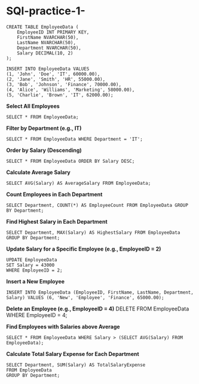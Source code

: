 # SQl-practice-1-
```
CREATE TABLE EmployeeData (
    EmployeeID INT PRIMARY KEY,
    FirstName NVARCHAR(50),
    LastName NVARCHAR(50),
    Department NVARCHAR(50),
    Salary DECIMAL(10, 2)
);

INSERT INTO EmployeeData VALUES
(1, 'John', 'Doe', 'IT', 60000.00),
(2, 'Jane', 'Smith', 'HR', 55000.00),
(3, 'Bob', 'Johnson', 'Finance', 70000.00),
(4, 'Alice', 'Williams', 'Marketing', 58000.00),
(5, 'Charlie', 'Brown', 'IT', 62000.00);
```


**Select All Employees**
```
SELECT * FROM EmployeeData;
```
**Filter by Department (e.g., IT)**
```
SELECT * FROM EmployeeData WHERE Department = 'IT';
```
**Order by Salary (Descending)**
```
SELECT * FROM EmployeeData ORDER BY Salary DESC;
```
**Calculate Average Salary**
```
SELECT AVG(Salary) AS AverageSalary FROM EmployeeData;
```
**Count Employees in Each Department**
```
SELECT Department, COUNT(*) AS EmployeeCount FROM EmployeeData GROUP BY Department;
```
**Find Highest Salary in Each Department**
```
SELECT Department, MAX(Salary) AS HighestSalary FROM EmployeeData GROUP BY Department;
```
**Update Salary for a Specific Employee (e.g., EmployeeID = 2)**
```
UPDATE EmployeeData
SET Salary = 43000
WHERE EmployeeID = 2;
```

**Insert a New Employee**
```
INSERT INTO EmployeeData (EmployeeID, FirstName, LastName, Department, Salary) VALUES (6, 'New', 'Employee', 'Finance', 65000.00);
```
**Delete an Employee (e.g., EmployeeID = 4)**
DELETE FROM EmployeeData WHERE EmployeeID = 4;

**Find Employees with Salaries above Average**
```
SELECT * FROM EmployeeData WHERE Salary > (SELECT AVG(Salary) FROM EmployeeData);
```

**Calculate Total Salary Expense for Each Department**
```
SELECT Department, SUM(Salary) AS TotalSalaryExpense
FROM EmployeeData
GROUP BY Department;
```
